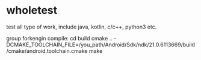 # wholetest
test all type of work, include java, kotlin, c/c++, python3 etc.

group forkengin compile:
cd build
cmake .. -DCMAKE_TOOLCHAIN_FILE=/you_path/Android/Sdk/ndk/21.0.6113669/build/cmake/android.toolchain.cmake
make
